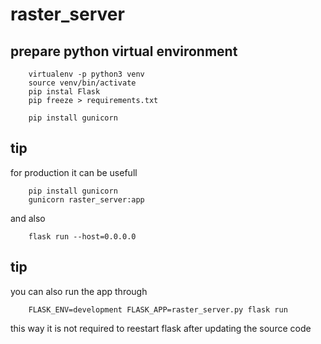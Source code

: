 # raster_server


## prepare python virtual environment

```
    virtualenv -p python3 venv
    source venv/bin/activate
    pip instal Flask
    pip freeze > requirements.txt

    pip install gunicorn
```


## tip

for production it can be usefull
```
    pip install gunicorn
    gunicorn raster_server:app
```
and also
```
    flask run --host=0.0.0.0
```


## tip

you can also run the app through
```
    FLASK_ENV=development FLASK_APP=raster_server.py flask run
```

this way it is not required to reestart flask after updating the source code

